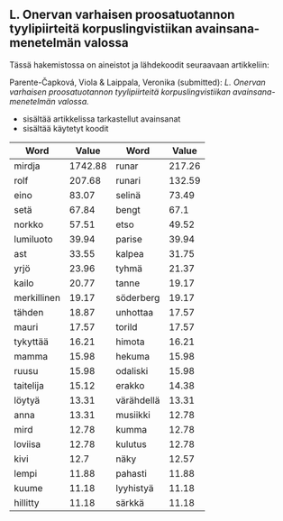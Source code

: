 ## L. Onervan varhaisen proosatuotannon tyylipiirteitä korpuslingvistiikan avainsana-menetelmän valossa

Tässä hakemistossa on aineistot ja lähdekoodit seuraavaan artikkeliin:

Parente-Čapková, Viola & Laippala, Veronika (submitted): _L. Onervan varhaisen proosatuotannon tyylipiirteitä korpuslingvistiikan avainsana-menetelmän valossa._

- <keywords-small/> sisältää artikkelissa tarkastellut avainsanat
- <scripts/> sisältää käytetyt koodit

| Word         | Value   | Word        | Value   |
|-------------|--------|------------|--------|
| mirdja      | 1742.88 | runar      | 217.26  |
| rolf        | 207.68  | runari     | 132.59  |
| eino        | 83.07   | selinä     | 73.49   |
| setä        | 67.84   | bengt      | 67.1    |
| norkko      | 57.51   | etso       | 49.52   |
| lumiluoto   | 39.94   | parise     | 39.94   |
| ast         | 33.55   | kalpea     | 31.75   |
| yrjö        | 23.96   | tyhmä      | 21.37   |
| kailo       | 20.77   | tanne      | 19.17   |
| merkillinen | 19.17   | söderberg  | 19.17   |
| tähden      | 18.87   | unhottaa   | 17.57   |
| mauri       | 17.57   | torild     | 17.57   |
| tykyttää    | 16.21   | himota     | 16.21   |
| mamma       | 15.98   | hekuma     | 15.98   |
| ruusu       | 15.98   | odaliski   | 15.98   |
| taitelija   | 15.12   | erakko     | 14.38   |
| löytyä      | 13.31   | värähdellä | 13.31   |
| anna        | 13.31   | musiikki   | 12.78   |
| mird        | 12.78   | kumma      | 12.78   |
| loviisa     | 12.78   | kulutus    | 12.78   |
| kivi        | 12.7    | näky       | 12.57   |
| lempi       | 11.88   | pahasti    | 11.88   |
| kuume       | 11.18   | lyyhistyä  | 11.18   |
| hillitty    | 11.18   | särkkä     | 11.18   |
